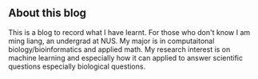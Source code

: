 ## About this blog

This is a blog to record what I have learnt. For those who don't know I am ming liang, an undergrad at NUS. My major is in computaitonal biology/bioinformatics and applied math. My research interest is on machine learning and especially how it can applied to answer scientific questions especially biological questions.
